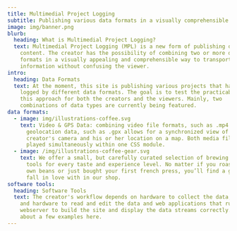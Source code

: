 ```yaml
---
title: Multimedial Project Logging
subtitle: Publishing various data formats in a visually comprehensible way
image: img/banner.png
blurb:
  heading: What is Multimedial Project Logging?
  text: Multimedial Project Logging (MPL) is a new form of publishing digital
    content. The creator has the possibility of combining two or more data
    formats in a visually appealing and comprehensible way to transport more
    information without confusing the viewer.
intro:
  heading: Data Formats
  text: At the moment, this site is publishing various projects that have been
    logged by different data formats. The goal is to test the practicability of
    this approach for both the creators and the viewers. Mainly, two
    combinations of data types are currently being featured.
data formats:
  - image: img/illustrations-coffee.svg
    text: Video & GPS Data: combining video file formats, such as .mp4 with
      geolocation data, such as .gpx allows for a synchronized view of the
      creator's camera and his or her location on a map. Both media files are
      played simultaneously within one CSS module.
  - image: /img/illustrations-coffee-gear.svg
    text: We offer a small, but carefully curated selection of brewing gear and
      tools for every taste and experience level. No matter if you roast your
      own beans or just bought your first french press, you’ll find a gadget to
      fall in love with in our shop.
software tools:
  heading: Software Tools
  text: The creator's workflow depends on hardware to collect the data, software
    and hardware to read and edit the data and web applications that run on the
    webserver to build the site and display the data streams correctly. Read
    about a few examples here.
---
```

